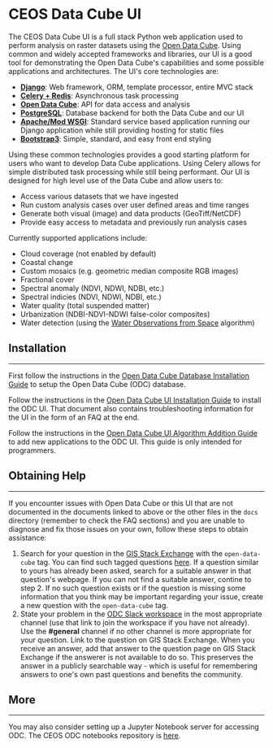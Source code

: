 # CEOS Data Cube UI

The CEOS Data Cube UI is a full stack Python web application used to perform analysis on raster datasets using the [Open Data Cube](https://www.opendatacube.org/). Using common and widely accepted frameworks and libraries, our UI is a good tool for demonstrating the Open Data Cube's capabilities and some possible applications and architectures. The UI's core technologies are:
* [**Django**](https://www.djangoproject.com/): Web framework, ORM, template processor, entire MVC stack
* [**Celery + Redis**](http://www.celeryproject.org/): Asynchronous task processing
* [**Open Data Cube**](http://datacube-core.readthedocs.io/en/stable/): API for data access and analysis
* [**PostgreSQL**](https://www.postgresql.org/): Database backend for both the Data Cube and our UI
* [**Apache/Mod WSGI**](https://en.wikipedia.org/wiki/Mod_wsgi): Standard service based application running our Django application while still providing hosting for static files
* [**Bootstrap3**](http://getbootstrap.com/): Simple, standard, and easy front end styling

Using these common technologies provides a good starting platform for users who want to develop Data Cube applications. Using Celery allows for simple distributed task processing while still being performant. Our UI is designed for high level use of the Data Cube and allow users to:
* Access various datasets that we have ingested
* Run custom analysis cases over user defined areas and time ranges
* Generate both visual (image) and data products (GeoTiff/NetCDF)
* Provide easy access to metadata and previously run analysis cases

Currently supported applications include:
* Cloud coverage (not enabled by default)
* Coastal change
* Custom mosaics (e.g. geometric median composite RGB images)
* Fractional cover
* Spectral anomaly (NDVI, NDWI, NDBI, etc.)
* Spectral indicies (NDVI, NDWI, NDBI, etc.)
* Water quality (total suspended matter)
* Urbanization (NDBI-NDVI-NDWI false-color composites)
* Water detection (using the [Water Observations from Space](https://www.ga.gov.au/scientific-topics/community-safety/flood/wofs) algorithm)

## Installation
-------

First follow the instructions in the 
[Open Data Cube Database Installation Guide](docs/odc_db_setup.md) to setup the Open Data Cube (ODC) database.

Follow the instructions in the [Open Data Cube UI Installation Guide](docs/ui_install.md) to install the ODC UI. That document also contains troubleshooting information for the UI in the form of an FAQ at the end.

Follow the instructions in the [Open Data Cube UI Algorithm Addition Guide](docs/adding_new_pages.md) to add new applications to the ODC UI. This guide is only intended for programmers.

## Obtaining Help
-------

If you encounter issues with Open Data Cube or this UI that are not documented in the documents linked to above or the other files in the `docs` directory (remember to check the FAQ sections) and you are unable to diagnose and fix those issues on your own, follow these steps to obtain assistance:
1. Search for your question in the [GIS Stack Exchange](https://gis.stackexchange.com/) with the `open-data-cube` tag. You can find such tagged questions [here](https://gis.stackexchange.com/questions/tagged/open-data-cube). If a question similar to yours has already been asked, search for a suitable answer in that question's webpage. If you can not find a suitable answer, contine to step 2. If no such question exists or if the question is missing some information that you think may be important regarding your issue, create a new question with the `open-data-cube` tag.
2. State your problem in the [ODC Slack workspace](http://slack.opendatacube.org/) in the most appropriate channel (use that link to join the workspace if you have not already). Use the **#general** channel if no other channel is more appropriate for your question. Link to the question on GIS Stack Exchange. When you receive an answer, add that answer to the question page on GIS Stack Exchange if the answerer is not available to do so. This preserves the answer in a publicly searchable way - which is useful for remembering answers to one's own past questions and benefits the community.

## More
-------

You may also consider setting up a Jupyter Notebook server for accessing ODC. The CEOS ODC notebooks repository is [here](https://github.com/ceos-seo/data_cube_notebooks).
